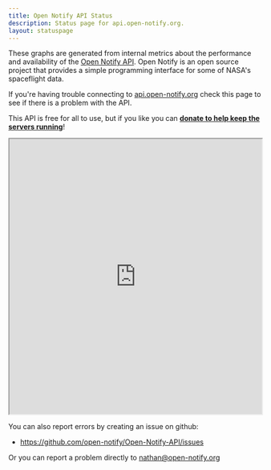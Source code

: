 ```yaml
---
title: Open Notify API Status
description: Status page for api.open-notify.org.
layout: statuspage
---
```


These graphs are generated from internal metrics about the performance and availability
of the [Open Notify API](http://open-notify.org/). Open Notify is an open source project
that provides a simple programming interface for some of NASA's spaceflight data.

If you're having trouble connecting to [api.open-notify.org](http://api.open-notify.org/)
check this page to see if there is a problem with the API.

This API is free for all to use, but if you like you can
**[donate to help keep the servers running](https://www.patreon.com/spaceapi)**!

<iframe src="https://p.datadoghq.com/sb/f0e5a5f91-62314c427b?tv_mode=true" height="550" style="width:100%;"></iframe>

You can also report errors by creating an issue on github:

 - <https://github.com/open-notify/Open-Notify-API/issues>

Or you can report a problem directly to <nathan@open-notify.org>
